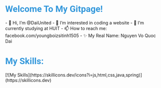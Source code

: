<h1 style="font-family: 'Roboto', sans-serif; color: #3498db;">Welcome To My Gitpage!</h1>
- 👋 Hi, I’m @DaiUnited
- 👀 I’m interested in coding a website
- 🌱 I’m currently studying at HUIT
- 📫 How to reach me: facebook.com/youngboizsitinh1505
- ✨ My Real Name: Nguyen Vo Quoc Dai
<h1 style="font-family: 'Roboto', sans-serif; color: #3498db;">My Skills:</h1>
[![My Skills](https://skillicons.dev/icons?i=js,html,css,java,spring)](https://skillicons.dev)
<!---
DaiUnited/DaiUnited is a ✨ special ✨ repository because its `README.md` (this file) appears on your GitHub profile.
You can click the Preview link to take a look at your changes.
--->
